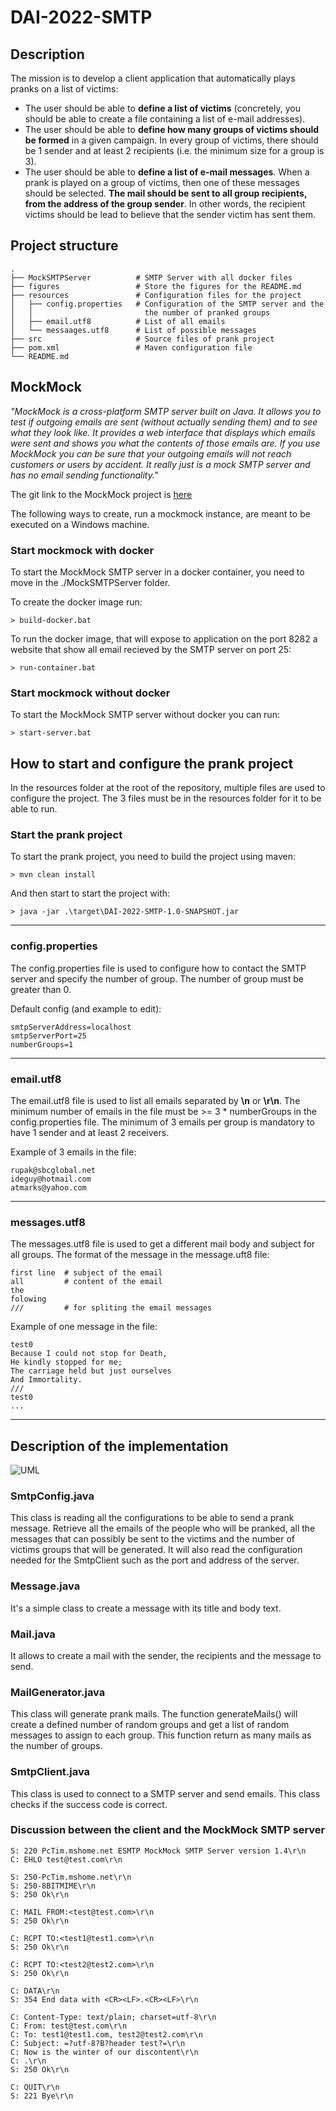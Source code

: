 # DAI-2022-SMTP
## Description
The mission is to develop a client application that automatically plays pranks on a
list of victims:

* The user should be able to **define a list of victims** (concretely,
you should be able to create a file containing a list of e-mail addresses).
* The user should be able to **define how many groups of victims should
be formed** in a given campaign. In every group of victims, there should
be 1 sender and at least 2 recipients (i.e. the minimum size for a group is 3).
* The user should be able to **define a list of e-mail messages**. When a prank
is played on a group of victims, then one of these messages should be selected.
**The mail should be sent to all group recipients, from the address of the group
sender**. In other words, the recipient victims should be lead to believe that the
sender victim has sent them.

## Project structure
    .   
    ├── MockSMTPServer          # SMTP Server with all docker files
    ├── figures                 # Store the figures for the README.md
    ├── resources               # Configuration files for the project
    │   ├── config.properties   # Configuration of the SMTP server and the
    │   │                         the number of pranked groups 
    │   ├── email.utf8          # List of all emails
    │   └── messaages.utf8      # List of possible messages
    ├── src                     # Source files of prank project
    ├── pom.xml                 # Maven configuration file
    └── README.md

## MockMock 
_"MockMock is a cross-platform SMTP server built on Java. It allows you to test if
outgoing emails are sent (without actually sending them) and to see what they look
like. It provides a web interface that displays which emails were sent and shows you
what the contents of those emails are. If you use MockMock you can be sure that your
outgoing emails will not reach customers or users by accident. It really just is a
mock SMTP server and has no email sending functionality."_

The git link to the MockMock project is [here](https://github.com/tweakers/MockMock)

The following ways to create, run a mockmock instance, are meant to be executed on a
Windows machine.

### Start mockmock with docker
To start the MockMock SMTP server in a docker container, you need to move in the
./MockSMTPServer folder.

To create the docker image run:

    > build-docker.bat

To run the docker image, that will expose to application on the port 8282 a website
that show all email recieved by the SMTP server on port 25:

    > run-container.bat

### Start mockmock without docker
To start the MockMock SMTP server without docker you can run:

    > start-server.bat

## How to start and configure the prank project
In the resources folder at the root of the repository, multiple files are used to
configure the project. The 3 files must be in the resources folder for it to be able
to run.

### Start the prank project
To start the prank project, you need to build the project using maven:

    > mvn clean install

And then start to start the project with:

    > java -jar .\target\DAI-2022-SMTP-1.0-SNAPSHOT.jar

---

### config.properties
The config.properties file is used to configure how to contact the SMTP
server and specify the number of group. The number of group must be greater than 0.

Default config (and example to edit):

    smtpServerAddress=localhost
    smtpServerPort=25
    numberGroups=1

---

### email.utf8
The email.utf8 file is used to list all emails separated by **\n** or **\r\n**.
The minimum number of emails in the file must be >= 3 * numberGroups in the 
config.properties
file. The minimum of 3 emails per group is mandatory to have 1 sender and at 
least 2 receivers.

Example of 3 emails in the file:

    rupak@sbcglobal.net
    ideguy@hotmail.com
    atmarks@yahoo.com

---

### messages.utf8
The messages.utf8 file is used to get a different mail body and subject for all groups.
The format of the message in the message.uft8 file:
    
    first line  # subject of the email
    all         # content of the email
    the 
    folowing 
    ///         # for spliting the email messages

Example of one message in the file:

    test0
    Because I could not stop for Death,
    He kindly stopped for me;
    The carriage held but just ourselves
    And Immortality.
    ///
    test0
    ...
---

## Description of the implementation
![UML](figures/UML.png)
### SmtpConfig.java
This class is reading all the configurations to be able to send a prank message.
Retrieve all the emails of the people who will be pranked, all the messages that
can possibly be sent to the victims and the number of victims groups that will be
generated.
It will also read the configuration needed for the SmtpClient such as the port and
address of the server.

### Message.java
It's a simple class to create a message with its title and body text.

### Mail.java
It allows to create a mail with the sender, the recipients and the message to send.

### MailGenerator.java
This class will generate prank mails. The function generateMails() will create a
defined number of random groups and get a list of random messages to assign to each
group. This function return as many mails as the number of groups.

### SmtpClient.java
This class is used to connect to a SMTP server and send emails. This class checks if
the success code is correct.

### Discussion between the client and the MockMock SMTP server
    S: 220 PcTim.mshome.net ESMTP MockMock SMTP Server version 1.4\r\n
    C: EHLO test@test.com\r\n

    S: 250-PcTim.mshome.net\r\n
    S: 250-8BITMIME\r\n
    S: 250 Ok\r\n

    C: MAIL FROM:<test@test.com>\r\n
    S: 250 Ok\r\n

    C: RCPT TO:<test1@test1.com>\r\n
    S: 250 Ok\r\n

    C: RCPT TO:<test2@test2.com>\r\n
    S: 250 Ok\r\n

    C: DATA\r\n
    S: 354 End data with <CR><LF>.<CR><LF>\r\n

    C: Content-Type: text/plain; charset=utf-8\r\n
    C: From: test@test.com\r\n
    C: To: test1@test1.com, test2@test2.com\r\n
    C: Subject: =?utf-8?B?header test?=\r\n
    C: Now is the winter of our discontent\r\n
    C: .\r\n
    S: 250 Ok\r\n

    C: QUIT\r\n
    S: 221 Bye\r\n
